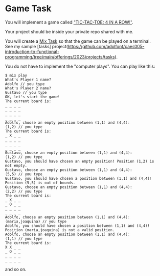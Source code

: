 # Game Task

You will implement a game called ["TIC-TAC-TOE: 4 IN A ROW!"](https://emu.edu/gaming-hub/tic-tac-toe).

Your project should be inside your private repo shared with me.

You will create a [Mix Task](https://elixirschool.com/en/lessons/intermediate/mix_tasks) so that the game can be played on a terminal. See my sample [tasks] project(https://github.com/adolfont/caes005-introduction-to-functional-programming/tree/main/offerings/2023/projects/tasks).

You do not have to implement the "computer plays". You can play like this:

```
$ mix play
What's Player 1 name?
Adolfo // you type
What's Player 2 name?
Gustavo // you type
OK, let's start the game!
The current board is:
_ _ _ _
_ _ _ _
_ _ _ _
_ _ _ _ 
Adolfo, choose an empty position between (1,1) and (4,4):
(1,2) // you type
The current board is:
_ X _ _
_ _ _ _
_ _ _ _
_ _ _ _ 
Gustavo, choose an empty position between (1,1) and (4,4):
(1,2) // you type
Gustavo, you should have chosen an empty position! Position (1,2) is not empty.
Gustavo, choose an empty position between (1,1) and (4,4):
(5,5) // you type
Gustavo, you should have chosen a position between (1,1) and (4,4)! Position (5,5) is out of bounds.
Gustavo, choose an empty position between (1,1) and (4,4):
(2,2) // you type
The current board is:
_ X _ _
_ O _ _
_ _ _ _
_ _ _ _ 
Adolfo, choose an empty position between (1,1) and (4,4):
(maria,joaquina) // you type
Adolfo, you should have chosen a position between (1,1) and (4,4)! Position (maria,joaquina) is not a valid position.
Adolfo, choose an empty position between (1,1) and (4,4):
(1,1) // you type
The current board is:
X X _ _
_ O _ _
_ _ _ _
_ _ _ _ 
```

and so on.

